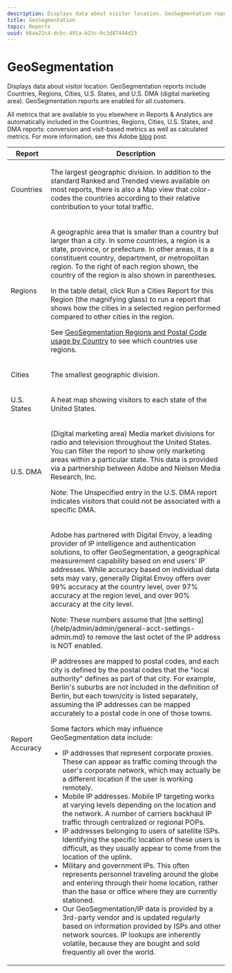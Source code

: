 ```yaml
---
description: Displays data about visitor location. GeoSegmentation reports include Countries, Regions, Cities, U.S. States, and U.S. DMA (digital marketing area). GeoSegmentation reports are enabled for all customers.
title: GeoSegmentation
topic: Reports
uuid: 66aa22c4-dcbc-491a-b23c-0c3d87444d23
---
```


# GeoSegmentation

Displays data about visitor location. GeoSegmentation reports include Countries, Regions, Cities, U.S. States, and U.S. DMA (digital marketing area). GeoSegmentation reports are enabled for all customers.

All metrics that are available to you elsewhere in Reports & Analytics are automatically included in the Countries, Regions, Cities, U.S. States, and DMA reports: conversion and visit-based metrics as well as calculated metrics. For more information, see this Adobe [blog](https://blogs.adobe.com/digitalmarketing/analytics/introducing-new-metrics-in-geosegmentation-and-more/) post.

<table id="table_566CFFC82E1149D8BAFE6641627FCF1F"> 
 <thead> 
  <tr> 
   <th colname="col1" class="entry"> Report </th> 
   <th colname="col2" class="entry"> Description </th> 
  </tr> 
 </thead>
 <tbody> 
  <tr> 
   <td colname="col1"> Countries </td> 
   <td colname="col2"> <p> The largest geographic division. In addition to the standard Ranked and Trended views available on most reports, there is also a Map view that color-codes the countries according to their relative contribution to your total traffic. </p> </td> 
  </tr> 
  <tr> 
   <td colname="col1"> Regions </td> 
   <td colname="col2"> <p> A geographic area that is smaller than a country but larger than a city. In some countries, a region is a state, province, or prefecture. In other areas, it is a constituent country, department, or metropolitan region. To the right of each region shown, the country of the region is also shown in parentheses. </p> <p>In the table detail, click Run a Cities Report for this Region (the magnifying glass) to run a report that shows how the cities in a selected region performed compared to other cities in the region. </p> <p>See <a href="/help/components/c-variables/dimensionslist/reports-geosegmentation-reference.md"  > GeoSegmentation Regions and Postal Code usage by Country</a> to see which countries use regions. </p> </td> 
  </tr> 
  <tr> 
   <td colname="col1"> Cities </td> 
   <td colname="col2"> <p> The smallest geographic division. </p> </td> 
  </tr> 
  <tr> 
   <td colname="col1"> U.S. States </td> 
   <td colname="col2"> <p> A heat map showing visitors to each state of the United States. </p> </td> 
  </tr> 
  <tr> 
   <td colname="col1"> U.S. DMA </td> 
   <td colname="col2"> <p> (Digital marketing area) Media market divisions for radio and television throughout the United States. You can filter the report to show only marketing areas within a particular state. This data is provided via a partnership between Adobe and Nielsen Media Research, Inc. </p> <p>Note:  The Unspecified entry in the U.S. DMA report indicates visitors that could not be associated with a specific DMA. </p> </td> 
  </tr> 
  <tr> 
   <td colname="col1"> Report Accuracy </td> 
   <td colname="col2"> <p>Adobe has partnered with Digital Envoy, a leading provider of IP intelligence and authentication solutions, to offer GeoSegmentation, a geographical measurement capability based on end users' IP addresses. While accuracy based on individual data sets may vary, generally Digital Envoy offers over 99% accuracy at the country level, over 97% accuracy at the region level, and over 90% accuracy at the city level. </p> <p>Note: These numbers assume that [the setting] (/help/admin/admin/general-acct-settings-admin.md) to remove the last octet of the IP address is NOT enabled. </p> <p>IP addresses are mapped to postal codes, and each city is defined by the postal codes that the "local authority" defines as part of that city. For example, Berlin's suburbs are not included in the definition of Berlin, but each town/city is listed separately, assuming the IP addresses can be mapped accurately to a postal code in one of those towns. </p> <p>Some factors which may influence GeoSegmentation data include: </p> 
    <ul id="ul_1B05024AD5174232A8DB8145753FB09B"> 
     <li id="li_C3A21E7C1186490EB9A236634DB45E7F">IP addresses that represent corporate proxies. These can appear as traffic coming through the user's corporate network, which may actually be a different location if the user is working remotely. </li> 
     <li id="li_56FC36B3598C420F9246D4E8772822A7">Mobile IP addresses. Mobile IP targeting works at varying levels depending on the location and the network. A number of carriers backhaul IP traffic through centralized or regional POPs. </li> 
     <li id="li_C1EED854AE584489BCBC2A7AA20B8EF1">IP addresses belonging to users of satellite ISPs. Identifying the specific location of these users is difficult, as they usually appear to come from the location of the uplink. </li> 
     <li id="li_A735756F39554DF19E05D251CA614F02">Military and government IPs. This often represents personnel traveling around the globe and entering through their home location, rather than the base or office where they are currently stationed. </li> 
     <li id="li_ACFF1B8094684173B8325A44304CA32B">Our GeoSegmentation/IP data is provided by a 3rd-party vendor and is updated regularly based on information provided by ISPs and other network sources. IP lookups are inherently volatile, because they are bought and sold frequently all over the world. </li> 
    </ul> </td> 
  </tr> 
 </tbody> 
</table>

